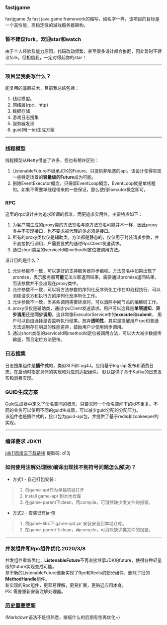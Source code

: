 ### fastjgame
fastjgame 为 fast java game framework的缩写，如名字一样，该项目的目标是一个高性能，高稳定性的游戏服务器架构。  

### 暂不建议fork，欢迎star和watch
由于个人经验及能力原因，代码改动频繁，甚至很多设计都会推翻，因此暂时不建议fork，但相信我，一定对得起你的star！

***
### 项目里我要写什么？
能复用的底层技术，目前我总结包括：
1. 线程模型。
2. 网络层(rpc、http)
3. 数据存储
4. 游戏日志搜集
5. 服务器发现
6. guid(唯一id)生成方案

***
### 线程模型
线程模型从Netty借鉴了许多，但也有稍许区别：
1. ListenableFuture不继承JDK的Future，只提供非阻塞的api，该设计使得实现一些特定场景的**轻量级的Future**成为可能。
2. 删除EventExecutor概念，只保留EventLoop概念，EventLoop就是单线程的。如果不需要单线程带来的一些保证，那么使用Executor概念即可。

### RPC
这里的rpc设计并为追求所谓的标准，而更追求实用性，主要特点如下：
1. 为客户端生成的proxy类的方法签名与原方法签名可能并不一样，因此proxy类并不实现接口，也不要求被代理的类必须是接口。
2. 所有的proxy类仅仅是辅助类，方法都是静态的，仅仅用于封装请求参数，并不直接执行调用，户需要显式的通过RpcClient发送请求。
3. 通过short类型的serviceId和methodId定位被调用方法。

设计目的是什么？
1. 允许参数不一致，可以更好的支持服务器异步编程。方法签名中如果出现了promise，表示服务器**可能**无法立即返回结果，需要通过promise返回结果。而该参数并不会出现在proxy类中。
2. 允许参数不一致，可以将方法参数的序列化反序列化工作在IO线程执行，可以消除请求方和执行方的序列化反序列化工作。
3. 允许参数不一致，当某些调用需要转发时，可以消除中间节点的编解码工作。
4. proxy仅仅是辅助类，通过rpcClient发送请求。用户可以选择是**单项通知**、**异步调用**还是**同步调用**。这非常像ExecutorService中的**execute**和**submit**，
用户可以自由选择是否监听执行结果。放弃**透明性**，其实是提醒用户rpc和普通方法调用存在明显的性能差异，鼓励用户少使用同步调用。
5. 通过short类型的serviceId和methodId定位被调用方法，可以大大减少数据传输量，而且定位方法更快。

### 日志搜集
日志搜集组件是**插件式**的，类似SLF和Log4J。应用基于log-api发布和消费日志，在启动时指定具体的实现和对应的适配组件。
默认提供了基于Kafka的日志发布和消费实现。

### GUID生成方案
Guid生成器中定义了命名空间的概念，只要求同一个命名空间下的id不重复。不同的业务可以使用不同的guid生成器，可以减少guid分配的分配压力。  
该组件也是插件式的，接口包为guid-api包，并提供了基于redis和zookeeper的实现。

***
### 编译要求 JDK11
[jdk11百度云下载链接](https://pan.baidu.com/s/10IWbDpIeVDk5iPjci0gDUw)  提取码: d13j

### 如何使用注解处理器(编译出现找不到符号问题怎么解决)？
+ 方式1 - 自己打包安装：  
> 1. 将game-apt作为单独项目打开
> 2. install game-apt 到本地仓库
> 3. 在game-parent下clean，再compile，可消除缺少类文件的报错。

+ 方式2 - 安装已有jar包
> 1. 将game-libs下 game-apt.jar 安装安装到本地仓库。
> 2. 在game-parent下clean，再compile，可消除缺少类文件的报错。

***
### 并发组件和Rpc组件优化 2020/3/8
并发组件重新优化，**ListenableFuture**不再直接继承JDK的future，使得各种轻量级的future实现变成可能。  
基于新的ListenableFuture重新实现了Rpc和Redis的部分组件，删除了旧的**MethodHandle**组件。  
新实现的Rpc组件，更容易理解，更易扩展，更贴近应用本身。  
PS: 需要重新安装注解处理器。

### [历史重要更新](https://github.com/hl845740757/fastjgame/blob/master/%E5%8E%86%E5%8F%B2%E9%87%8D%E8%A6%81%E6%9B%B4%E6%96%B0.md)

(Markdown语法不是很熟悉，排版什么的后期有空再优化~)